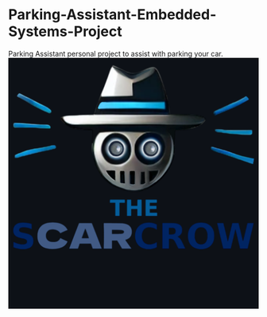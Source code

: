 # Parking-Assistant-Embedded-Systems-Project
Parking Assistant personal project to assist with parking your car. 
![Block Diagram](image-Photoroom.png)
